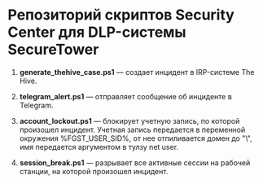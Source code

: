 # Репозиторий скриптов Security Center для DLP-системы SecureTower

1. **generate_thehive_case.ps1** — создает инцидент в IRP-системе The Hive.

2. **telegram_alert.ps1** — отправляет сообщение об инциденте в Telegram.

3. **account_lockout.ps1** — блокирует учетную запись, по которой произошел инцидент. Учетная запись передается в переменной окружения %FGST_USER_SID%, от нее отпиливается домен до "\\", имя передается аргументом в тулзу net user.

4. **session_break.ps1** — разрывает все активные сессии на рабочей станции, на которой произошел инцидент. 
